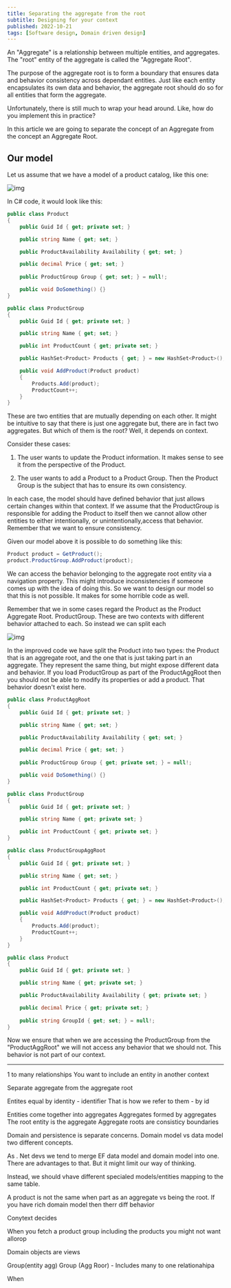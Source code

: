 ```yaml
---
title: Separating the aggregate from the root
subtitle: Designing for your context
published: 2022-10-21
tags: [Software design, Domain driven design]
---
```


An "Aggregate" is a relationship between multiple entities, and aggregates. The "root" entity of the aggregate is called the "Aggregate Root".

The purpose of the aggregate root is to form a boundary that ensures data and behavior consistency across dependant entities. Just like each entity encapsulates its own data and behavior, the aggregate root should do so for all entities that form the aggregate.

Unfortunately, there is still much to wrap your head around. Like, how do you implement this in practice?

In this article we are going to separate the concept of an Aggregate from the concept an Aggregate Root.

## Our model

Let us assume that we have a model of a product catalog, like this one:

![img](/posts/diagram1.png)

In C# code, it would look like this:


```c#
public class Product 
{
    public Guid Id { get; private set; }

    public string Name { get; set; }

    public ProductAvailability Availability { get; set; }

    public decimal Price { get; set; }
    
    public ProductGroup Group { get; set; } = null!;

    public void DoSomething() {}
}

public class ProductGroup
{
    public Guid Id { get; private set; }

    public string Name { get; set; }

    public int ProductCount { get; private set; }

    public HashSet<Product> Products { get; } = new HashSet<Product>();

    public void AddProduct(Product product) 
    {
        Products.Add(product);
        ProductCount++;
    }
}
```

These are two entities that are mutually depending on each other. It might be intuitive to say that there is just one aggregate but, there are in fact two aggregates. But which of them is the root? Well, it depends on context. 

Consider these cases:

1. The user wants to update the Product information. It makes sense to see it from the perspective of the Product. 

2. The user wants to add a Product to a Product Group. Then the Product Group is the subject that has to ensure its own consistency.

In each case, the model should have defined behavior that just allows certain changes within that context. If we assume that the ProductGroup is responsible for adding the Product to itself then we cannot allow other entities to either intentionally, or unintentionally,access that behavior. Remember that we want to ensure consistency.

Given our model above it is possible to do something like this:

```c#
Product product = GetProduct();
product.ProductGroup.AddProduct(product);
```

We can access the behavior belonging to the aggregate root entity via a navigation property. This might introduce inconsistencies if someone comes up with the idea of doing this. So we want to design our model so that this is not possible. It makes for some horrible code as well.

Remember that we in some cases regard the Product as the Product Aggregate Root. ProductGroup. These are two contexts with different behavior attached to each. So instead we can split each 

![img](/posts/diagram2.png)

In the improved code we have split the Product into two types: the Product that is an aggregate root, and the one that is just taking part in an aggregate. They represent the same thing, but might expose different data and behavior. If you load ProductGroup as part of the ProductAggRoot then you should not be able to modify its properties or add a product. That behavior doesn't exist here. 


```c#
public class ProductAggRoot 
{
    public Guid Id { get; private set; }

    public string Name { get; set; }

    public ProductAvailability Availability { get; set; }

    public decimal Price { get; set; }
    
    public ProductGroup Group { get; private set; } = null!;

    public void DoSomething() {}
}

public class ProductGroup
{
    public Guid Id { get; private set; }

    public string Name { get; private set; }

    public int ProductCount { get; private set; }
}

public class ProductGroupAggRoot 
{
    public Guid Id { get; private set; }

    public string Name { get; set; }

    public int ProductCount { get; private set; }

    public HashSet<Product> Products { get; } = new HashSet<Product>();

    public void AddProduct(Product product) 
    {
        Products.Add(product);
        ProductCount++;
    }
}

public class Product 
{
    public Guid Id { get; private set; }

    public string Name { get; private set; }

    public ProductAvailability Availability { get; private set; }

    public decimal Price { get; private set; }
    
    public string GroupId { get; set; } = null!;
}
```

Now we ensure that when we are accessing the ProductGroup from the "ProductAggRoot" we will not access any behavior that we should not. This behavior is not part of our context.

------------


1 to many relationships
You want to include an entity in another context

Separate aggregate from the aggregate root

Entites equal by identity - identifier
That is how we refer to them - by id

Entities come together into aggregates
Aggregates formed by aggregates
The root entity is the aggregate
Aggregate roots are consisticy boundaries

Domain and persistence is separate concerns. Domain model vs data model two different concepts.

As . Net devs we tend to merge EF data model and domain model into one. There are advantages to that. But it might limit our way of thinking. 

Instead, we should vhave different specialed models/entities mapping to the same table.

A product is not the same when part as an aggregate vs being the root. If you have rich domain model then therr diff behavior

Conytext decides

When you fetch a product group including the products you might not want allorop

Domain objects are views

Group(entity agg)
Group (Agg Roor) - Includes many to one relationahipa

When